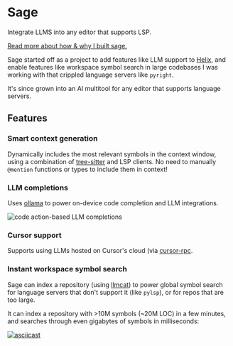 # Sage

Integrate LLMS into any editor that supports LSP.

[Read more about how & why I built sage.](https://ev.dev/posts/introducing-sage)

Sage started off as a project to add features like LLM support to [Helix](https://github.com/helix-editor/helix), and enable features like workspace symbol search in large codebases I was working with that crippled language servers like `pyright`.

It's since grown into an AI multitool for any editor that supports language servers.

## Features

### Smart context generation

Dynamically includes the most relevant symbols in the context window, using a combination of [tree-sitter](https://tree-sitter.github.io/tree-sitter/) and LSP clients. No need to manually `@mention` functions or types to include them in context!

### LLM completions

Uses [ollama](https://github.com/ollama/ollama) to power on-device code completion and LLM integrations.

![code action-based LLM completions](https://everestmz.github.io/assets/images/sage-demo.gif)

### Cursor support

Supports using LLMs hosted on Cursor's cloud (via [cursor-rpc](https://github.com/everestmz/cursor-rpc).

### Instant workspace symbol search

Sage can index a repository (using [llmcat](https://github.com/everestmz/llmcat)) to power global symbol search for language servers that don't support it (like `pylsp`), or for repos that are too large.

It can index a repository with >10M symbols (~20M LOC) in a few minutes, and searches through even gigabytes of symbols in milliseconds:

[![asciicast](https://asciinema.org/a/fhkTWEdRr7sqDgS5ZZtl5UUcQ.svg)](https://asciinema.org/a/fhkTWEdRr7sqDgS5ZZtl5UUcQ)

